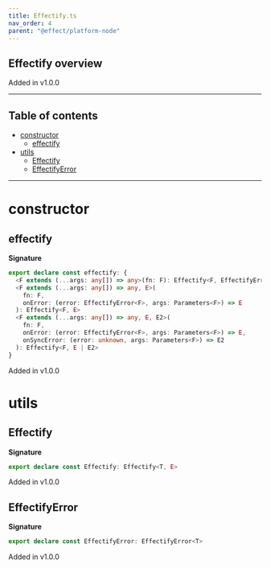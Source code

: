 ```yaml
---
title: Effectify.ts
nav_order: 4
parent: "@effect/platform-node"
---
```


## Effectify overview

Added in v1.0.0

---

<h2 class="text-delta">Table of contents</h2>

- [constructor](#constructor)
  - [effectify](#effectify)
- [utils](#utils)
  - [Effectify](#effectify)
  - [EffectifyError](#effectifyerror)

---

# constructor

## effectify

**Signature**

```ts
export declare const effectify: {
  <F extends (...args: any[]) => any>(fn: F): Effectify<F, EffectifyError<F>>
  <F extends (...args: any[]) => any, E>(
    fn: F,
    onError: (error: EffectifyError<F>, args: Parameters<F>) => E
  ): Effectify<F, E>
  <F extends (...args: any[]) => any, E, E2>(
    fn: F,
    onError: (error: EffectifyError<F>, args: Parameters<F>) => E,
    onSyncError: (error: unknown, args: Parameters<F>) => E2
  ): Effectify<F, E | E2>
}
```

Added in v1.0.0

# utils

## Effectify

**Signature**

```ts
export declare const Effectify: Effectify<T, E>
```

Added in v1.0.0

## EffectifyError

**Signature**

```ts
export declare const EffectifyError: EffectifyError<T>
```

Added in v1.0.0
